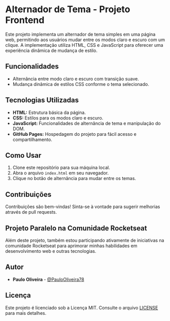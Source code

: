 # Alternador de Tema - Projeto Frontend

Este projeto implementa um alternador de tema simples em uma página web, permitindo aos usuários mudar entre os modos claro e escuro com um clique. A implementação utiliza HTML, CSS e JavaScript para oferecer uma experiência dinâmica de mudança de estilo.

## Funcionalidades

- Alternância entre modo claro e escuro com transição suave.
- Mudança dinâmica de estilos CSS conforme o tema selecionado.

## Tecnologias Utilizadas

- **HTML:** Estrutura básica da página.
- **CSS:** Estilos para os modos claro e escuro.
- **JavaScript:** Funcionalidades de alternância de tema e manipulação do DOM.
- **GitHub Pages:** Hospedagem do projeto para fácil acesso e compartilhamento.

## Como Usar

1. Clone este repositório para sua máquina local.
2. Abra o arquivo `index.html` em seu navegador.
3. Clique no botão de alternância para mudar entre os temas.

## Contribuições

Contribuições são bem-vindas! Sinta-se à vontade para sugerir melhorias através de pull requests.

## Projeto Paralelo na Comunidade Rocketseat

Além deste projeto, também estou participando ativamente de iniciativas na comunidade Rocketseat para aprimorar minhas habilidades em desenvolvimento web e outras tecnologias.

## Autor

- **Paulo Oliveira** - [@PauloOliveira78](https://github.com/PauloOliveira78)

## Licença

Este projeto é licenciado sob a Licença MIT. Consulte o arquivo [LICENSE](LICENSE) para mais detalhes.
